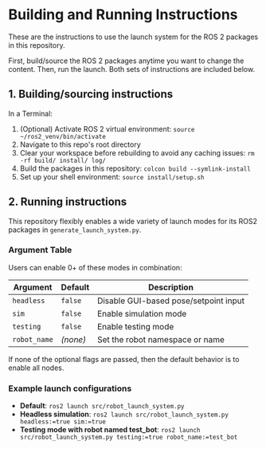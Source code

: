 # Building and Running Instructions

These are the instructions to use the launch system for the ROS 2 packages in this repository.

First, build/source the ROS 2 packages anytime you want to change the content. Then, run the launch. Both sets of instructions are included below.

## 1. Building/sourcing instructions

In a Terminal:

1. (Optional) Activate ROS 2 virtual environment: `source ~/ros2_venv/bin/activate`
1. Navigate to this repo's root directory
1. Clear your workspace before rebuilding to avoid any caching issues: `rm -rf build/ install/ log/`
1. Build the packages in this repository: `colcon build --symlink-install`
1. Set up your shell environment: `source install/setup.sh`

## 2. Running instructions

This repository flexibly enables a wide variety of launch modes for its ROS2 packages in `generate_launch_system.py`.

### Argument Table

Users can enable 0+ of these modes in combination:

| Argument | Default | Description |
| --- | --- | --- |
| `headless` | `false` | Disable GUI-based pose/setpoint input |
| `sim` | `false` | Enable simulation mode |
| `testing` | `false` | Enable testing mode |
| `robot_name` | *(none)* | Set the robot namespace or name |

If none of the optional flags are passed, then the default behavior is to enable all nodes.

### Example launch configurations

- **Default**: `ros2 launch src/robot_launch_system.py`
- **Headless simulation**: `ros2 launch src/robot_launch_system.py headless:=true sim:=true`
- **Testing mode with robot named test_bot**: `ros2 launch src/robot_launch_system.py testing:=true robot_name:=test_bot`
